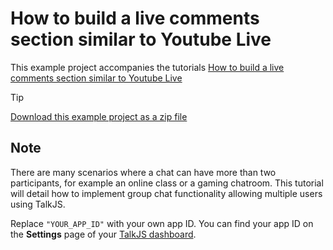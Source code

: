 # How to build a live comments section similar to Youtube Live

This example project accompanies the tutorials [How to build a live comments section similar to Youtube Live](https://talkjs.com/resources/how-to-build-a-live-comments-section-like-youtube-live/)

> [!TIP]
> [Download this example project as a zip file](https://github.com/talkjs/talkjs-examples/releases/latest/download/howtos.how-to-create-a-youtube-chatroom.zip)

## Note

There are many scenarios where a chat can have more than two participants, for example an online class or a gaming chatroom. This tutorial will detail how to implement group chat  functionality allowing multiple users using TalkJS.

Replace `"YOUR_APP_ID"` with your own app ID. You can find your app ID on the **Settings** page of your [TalkJS dashboard](https://talkjs.com/dashboard/).